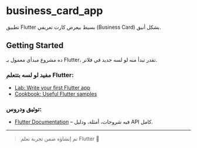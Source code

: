 # business_card_app

تطبيق Flutter بسيط بيعرض كارت تعريفي (Business Card) بشكل أنيق.

## Getting Started

ده مشروع مبدأي معمول بـ Flutter، تقدر تبدأ منه لو لسه جديد في فلاتر.

### مفيد لو لسه بتتعلم Flutter:

- [Lab: Write your first Flutter app](https://docs.flutter.dev/get-started/codelab)
- [Cookbook: Useful Flutter samples](https://docs.flutter.dev/cookbook)

### توثيق ودروس:

- [Flutter Documentation](https://docs.flutter.dev/) – فيه شروحات، أمثلة، ودليل API كامل.

---

> تم إنشاؤه ضمن تجربة تعلم Flutter 🚀
